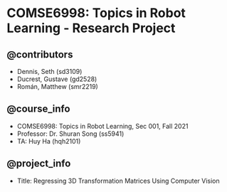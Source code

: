 # COMSE6998: Topics in Robot Learning - Research Project

@contributors
-------------
- Dennis, Seth (sd3109)
- Ducrest, Gustave (gd2528)
- Román, Matthew (smr2219)

@course_info
------------
- COMSE6998: Topics in Robot Learning, Sec 001, Fall 2021
- Professor: Dr. Shuran Song (ss5941)
- TA: Huy Ha (hqh2101)

@project_info
-------------
- Title: Regressing 3D Transformation Matrices Using Computer Vision
